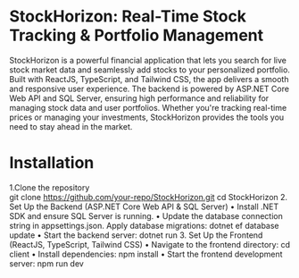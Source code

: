# StockHorizon: Real-Time Stock Tracking & Portfolio Management
StockHorizon is a powerful financial application that lets you search for live stock market data and seamlessly add stocks to your personalized portfolio. Built with ReactJS, TypeScript, and Tailwind CSS, the app delivers a smooth and responsive user experience. The backend is powered by ASP.NET Core Web API and SQL Server, ensuring high performance and reliability for managing stock data and user portfolios. Whether you're tracking real-time prices or managing your investments, StockHorizon provides the tools you need to stay ahead in the market.

# Installation  
1.Clone the repository  
git clone https://github.com/your-repo/StockHorizon.git
cd StockHorizon
2. Set Up the Backend (ASP.NET Core Web API & SQL Server)
• Install .NET SDK and ensure SQL Server is running.
• Update the database connection string in appsettings.json.
Apply database migrations:
dotnet ef database update
• Start the backend server:
dotnet run
3. Set Up the Frontend (ReactJS, TypeScript, Tailwind CSS)
• Navigate to the frontend directory:
cd client
• Install dependencies:
npm install
• Start the frontend development server:
npm run dev
